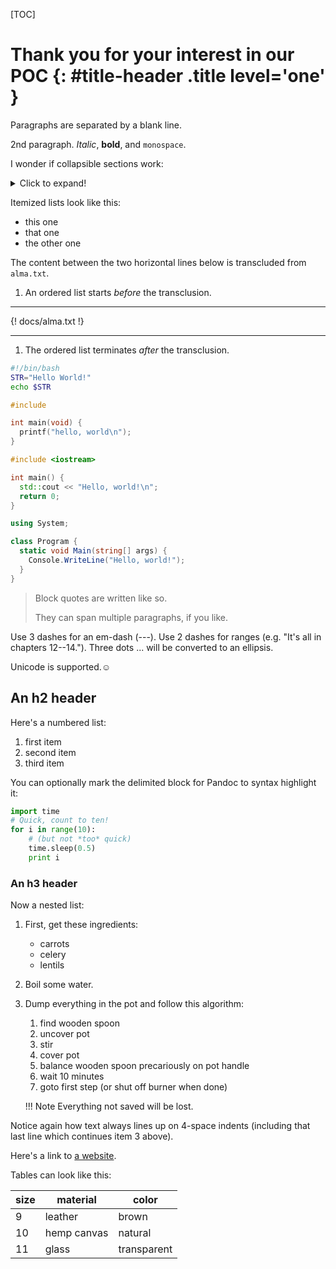[TOC]

# Thank you for your interest in our POC {: #title-header .title level='one' }

Paragraphs are separated by a blank line.

2nd paragraph. *Italic*, **bold**, and `monospace`.

I wonder if collapsible sections work:

<details>
  <summary>Click to expand!</summary>
  <h2>Heading</h2>
  <ol>
    <li>A numbered</li>
    <li>list
        <ul>
            <li>With some</li>
            <li>Sub bullets</li>
        </ul>
    </li>
    </ol>
</details>

Itemized lists look like this:

* this one
* that one
* the other one

The content between the two horizontal lines below is transcluded from `alma.txt`.

1. An ordered list starts *before* the transclusion.

---

{! docs/alma.txt !}

---

1. The ordered list terminates *after* the transclusion.

```Bash tab=
#!/bin/bash
STR="Hello World!"
echo $STR
```

```C tab=
#include

int main(void) {
  printf("hello, world\n");
}
```

```C++ tab=
#include <iostream>

int main() {
  std::cout << "Hello, world!\n";
  return 0;
}
```

```C# tab=
using System;

class Program {
  static void Main(string[] args) {
    Console.WriteLine("Hello, world!");
  }
}
```

> Block quotes are
> written like so.
>
> They can span multiple paragraphs,
> if you like.

Use 3 dashes for an em-dash (---). Use 2 dashes for ranges (e.g. "It's all in chapters 12--14."). Three dots ... will be converted to an ellipsis.

Unicode is supported.☺

## An h2 header

Here's a numbered list:

1. first item
2. second item
3. third item

You can optionally mark the
delimited block for Pandoc to syntax highlight it:

```python
import time
# Quick, count to ten!
for i in range(10):
    # (but not *too* quick)
    time.sleep(0.5)
    print i
```

### An h3 header

Now a nested list:

1. First, get these ingredients:

      * carrots
      * celery
      * lentils

2. Boil some water.

3. Dump everything in the pot and follow
    this algorithm:

    1. find wooden spoon
    2. uncover pot
    3. stir
    4. cover pot
    5. balance wooden spoon precariously on pot handle
    6. wait 10 minutes
    7. goto first step (or shut off burner when done)

    !!! Note
        Everything not saved will be lost.

Notice again how text always lines up on 4-space indents (including
that last line which continues item 3 above).

Here's a link to [a website](http://example.com).

Tables can look like this:

|size|material|color|
|----|------------|------------|
|9|leather|brown|
|10|hemp canvas|natural|
|11|glass|transparent|
